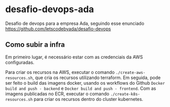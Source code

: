 # desafio-devops-ada

Desafio de devops para a empresa Ada, seguindo esse enunciado https://github.com/letscodebyada/desafio-devops

## Como subir a infra

Em primeiro lugar, é necessário estar com as credenciais da AWS configuradas.

Para criar os recursos na AWS, executar o comando `./create-aws-resources.sh`, que cria os recursos utilizando terraform.
Em seguida, pode ser feito o build das imagens docker, usando os workflows do Github `Docker build and push - backend` e `Docker build and push - frontend`.
Com as imagens publicadas no ECR, executar o comando `./create-k8s-resources.sh` para criar os recursos dentro do cluster kubernetes.